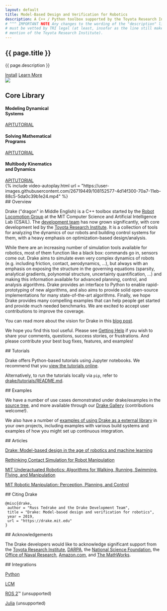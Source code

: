 ```yaml
---
layout: default
title: Model-Based Design and Verification for Robotics
description: A C++ / Python toolbox supported by the Toyota Research Institute.
# ^^^ IMPORTANT NOTE Any changes to the wording of the "description" line above
# must be vetted by TRI legal (at least, insofar as the line still makes
# mention of the Toyota Research Institute).
---
```


<!--
N.B. We mix HTML and Markdown based on which one is more expressive for the
purpose of the front page (HTML for layout, Markdown for content).
-->

<div class="page-home">

<section class="drake-hero padding">
  <div class="contain">
    <div class="drake-hero-title">
      <h1 class="large">{{ page.title }}</h1>
    </div>
    <p class="drake-hero-intro">
      {{ page.description }}
    </p>
    <div class="drake-hero-buttons">
      <a href="/installation.html" class="button">Install</a>
      <a href="#core" class="button grey">Learn More</a>
    </div>
    <div class="hero-image">
      <img src="{{ site.custom.hero_image | relative_url }}">
    </div>
  </div>
</section>

<section id="core" class="core padding">
  <div class="contain">
    <h2>Core Library</h2>
    <div class="grid grid-3col">
      <div class="core-el">
        <h4>Modeling Dynamical<br> Systems</h4>
        <div class="core-el-buttons">
          <a class="button--text" href="/doxygen_cxx/group__systems.html" target="_blank">API</a><a class="button--text" href="https://deepnote.com/workspace/Drake-0b3b2c53-a7ad-441b-80f8-bf8350752305/project/Tutorials-2b4fc509-aef2-417d-a40d-6071dfed9199/%2Fdynamical_systems.ipynb" target="_blank">TUTORIAL</a>
        </div>
      </div>
      <div class="core-el">
        <h4>Solving Mathematical<br> Programs</h4>
        <div class="core-el-buttons">
          <a class="button--text" href="/doxygen_cxx/group__solvers.html" target="_blank">API</a><a class="button--text" href="https://deepnote.com/workspace/Drake-0b3b2c53-a7ad-441b-80f8-bf8350752305/project/Tutorials-2b4fc509-aef2-417d-a40d-6071dfed9199/%2Fmathematical_program.ipynb" target="_blank">TUTORIAL</a>
        </div>
      </div>
      <div class="core-el">
        <h4>Multibody Kinematics<br> and Dynamics</h4>
        <div class="core-el-buttons">
          <a class="button--text" href="/doxygen_cxx/group__multibody.html" target="_blank">API</a><a class="button--text" href="https://deepnote.com/workspace/Drake-0b3b2c53-a7ad-441b-80f8-bf8350752305/project/Tutorials-2b4fc509-aef2-417d-a40d-6071dfed9199/%2Fauthoring_multibody_simulation.ipynb" target="_blank">TUTORIAL</a>
        </div>
      </div>
    </div>
  </div>
</section>

<section class="home-blocks padding">
  <div class="contain markdown-body">
    <div class="home-blocks-grid grid grid-2col grid-wide" markdown="1">

<!-- Begin main content. -->

<article markdown="1">
{% include video-autoplay.html
  url = "https://user-images.githubusercontent.com/26719449/108152577-4d14f300-70a7-11eb-88c5-5da0c39b1e24.mp4"
%}
</article>


<article markdown="1">
## Overview

Drake ("dragon" in Middle English) is a C++ toolbox started by the
[Robot Locomotion Group](http://groups.csail.mit.edu/locomotion/) at the MIT
Computer Science and Artificial Intelligence Lab (CSAIL). The
[development team](/credits.html) has now grown significantly, with core
development led by the [Toyota Research Institute](https://www.tri.global/). It
is a collection of tools for analyzing the dynamics of our robots and building
control systems for them, with a heavy emphasis on optimization-based
design/analysis.

While there are an increasing number of simulation tools available for
robotics, most of them function like a black box: commands go in, sensors come
out. Drake aims to simulate even very complex dynamics of robots (e.g.
including friction, contact, aerodynamics, …), but always with an emphasis on
exposing the structure in the governing equations (sparsity, analytical
gradients, polynomial structure, uncertainty quantification, …) and making this
information available for advanced planning, control, and analysis algorithms.
Drake provides an interface to Python to enable rapid-prototyping of new
algorithms, and also aims to provide solid open-source implementations for many
state-of-the-art algorithms. Finally, we hope Drake provides many compelling
examples that can help people get started and provide much needed benchmarks.
We are excited to accept user contributions to improve the coverage.

You can read more about the vision for Drake in this [blog
post](https://medium.com/toyotaresearch/drake-model-based-design-in-the-age-of-robotics-and-machine-learning-59938c985515).

We hope you find this tool useful. Please see
[Getting Help](/getting_help.html) if you wish to share your comments,
questions, success stories, or frustrations. And please contribute your best
bug fixes, features, and examples!
</article>


<article markdown="1">
## Tutorials

Drake offers Python-based tutorials using Jupyter notebooks. We recommend that
you [view the tutorials online](https://deepnote.com/workspace/Drake-0b3b2c53-a7ad-441b-80f8-bf8350752305/project/Tutorials-2b4fc509-aef2-417d-a40d-6071dfed9199/%2Findex.ipynb).

Alternatively, to run the tutorials locally via `pip`, refer to
[drake/tutorials/README.md](https://github.com/RobotLocomotion/drake/blob/master/tutorials/README.md).

</article>


<article markdown="1">
## Examples

We have a number of use cases demonstrated under drake/examples in the
[source tree](https://github.com/RobotLocomotion/drake/tree/master/examples),
and more available through our [Drake Gallery](/gallery.html) (contributions
welcome!).

We also have a number of [examples of using Drake as a external library](
https://github.com/RobotLocomotion/drake-external-examples) in your own
projects, including examples with various build systems and examples of how you
might set up continuous integration.
</article>


<article markdown="1">
## Articles

[Drake: Model-based design in the age of robotics and machine learning](https://medium.com/toyotaresearch/drake-model-based-design-in-the-age-of-robotics-and-machine-learning-59938c985515)

[Rethinking Contact Simulation for Robot Manipulation](https://medium.com/toyotaresearch/rethinking-contact-simulation-for-robot-manipulation-434a56b5ec88)

[MIT Underactuated Robotics: Algorithms for Walking, Running, Swimming, Flying, and Manipulation](https://underactuated.csail.mit.edu/)

[MIT Robotic Manipulation: Perception, Planning, and Control](https://manipulation.csail.mit.edu/)

</article>


<article markdown="1">
## Citing Drake

```
@misc{drake,
 author = "Russ Tedrake and the Drake Development Team",
 title = "Drake: Model-based design and verification for robotics",
 year = 2019,
 url = "https://drake.mit.edu"
}
```
</article>


<article markdown="1">
## Acknowledgements

The Drake developers would like to acknowledge significant support from the
[Toyota Research Institute](http://tri.global/),
[DARPA](http://www.darpa.mil/), the
[National Science Foundation](https://nsf.gov/), the
[Office of Naval Research](https://www.nre.navy.mil/),
[Amazon.com](https://www.amazon.com/), and
[The MathWorks](http://www.mathworks.com/).
</article>


<article markdown="1">
## Integrations

[Python](./python_bindings.html)

[LCM](./doxygen_cxx/group__message__passing.html)

[ROS 2](https://github.com/RobotLocomotion/drake-ros)™ (unsupported)

[Julia](./julia_bindings.html) (unsupported)

</article>

<!-- End main content. -->

</div>
</div>
</section>

</div>

